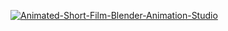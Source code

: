 

  [![Animated-Short-Film-Blender-Animation-Studio](https://img.youtube.com/vi/B60DpFKl1c8/0.jpg)](https://www.youtube.com/watch?v=B60DpFKl1c8)
